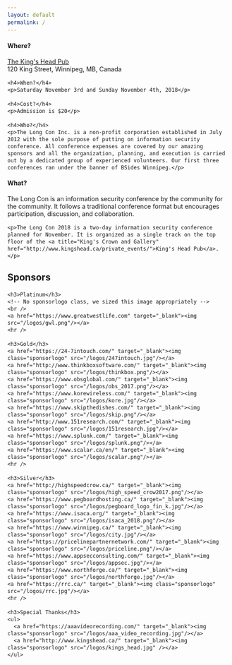 ```yaml
---
layout: default
permalink: /
---
```


<div class="row marketing">
  <div class="col-lg-6">
    <h4>Where?</h4>
    <p><a href="http://www.kingshead.ca/">The King's Head Pub</a><br/>120 King Street, Winnipeg, MB, Canada</p>

    <h4>When?</h4>
    <p>Saturday November 3rd and Sunday November 4th, 2018</p>

    <h4>Cost?</h4>
    <p>Admission is $20</p>

    <h4>Who?</h4>
    <p>The Long Con Inc. is a non-profit corporation established in July 2012 with the sole purpose of putting on information security conference. All conference expenses are covered by our amazing sponsors and all the organization, planning, and execution is carried out by a dedicated group of experienced volunteers. Our first three conferences ran under the banner of BSides Winnipeg.</p>
  </div>

  <div class="col-lg-6">
    <h4>What?</h4>
    <p>The Long Con is an information security conference by the community for the community. It follows a traditional conference format but encourages participation, discussion, and collaboration.</p>

    <p>The Long Con 2018 is a two-day information security conference planned for November. It is organized as a single track on the top floor of the <a title="King's Crown and Gallery" href="http://www.kingshead.ca/private_events/">King's Head Pub</a>.</p>
  </div>
</div>

<div class="row marketing">
  <div class="col-lg-12">
    <style>
      img.sponsorlogo { max-height:200px; max-width:300px; display:inline-block; padding:20px 50px; }
      a.sponsortext { font-size:30px; font-weight:bold; display:inline-block; padding:20px }
    </style>
    <h2>Sponsors</h2>

    <h3>Platinum</h3>
    <!-- No sponsorlogo class, we sized this image appropriately -->
    <br />
    <a href="https://www.greatwestlife.com" target="_blank"><img src="/logos/gwl.png"/></a>
    <hr />

    <h3>Gold</h3>
    <a href="https://24-7intouch.com/" target="_blank"><img class="sponsorlogo" src="/logos/247intouch.jpg"/></a>
    <a href="http://www.thinkboxsoftware.com/" target="_blank"><img class="sponsorlogo" src="/logos/thinkbox.png"/></a>
    <a href="https://www.obsglobal.com/" target="_blank"><img class="sponsorlogo" src="/logos/obs_2017.png"/></a>
    <a href="https://www.korewireless.com/" target="_blank"><img class="sponsorlogo" src="/logos/kore.jpg"/></a>
    <a href="https://www.skipthedishes.com/" target="_blank"><img class="sponsorlogo" src="/logos/skip.png"/></a>
    <a href="http://www.151research.com/" target="_blank"><img class="sponsorlogo" src="/logos/151research.jpg"/></a>
    <a href="https://www.splunk.com/" target="_blank"><img class="sponsorlogo" src="/logos/splunk.png"/></a>
    <a href="https://www.scalar.ca/en/" target="_blank"><img class="sponsorlogo" src="/logos/scalar.png"/></a>
    <hr />

    <h3>Silver</h3>
    <a href="http://highspeedcrow.ca/" target="_blank"><img class="sponsorlogo" src="/logos/high_speed_crow2017.png"/></a>
    <a href="https://www.pegboardhosting.ca/" target="_blank"><img class="sponsorlogo" src="/logos/pegboard_logo_fin_k.jpg"/></a>
    <a href="https://www.isaca.org/" target="_blank"><img class="sponsorlogo" src="/logos/isaca_2018.png"/></a>
    <a href="https://www.winnipeg.ca/" target="_blank"><img class="sponsorlogo" src="/logos/city.jpg"/></a>
    <a href="https://pricelinepartnernetwork.com/" target="_blank"><img class="sponsorlogo" src="/logos/priceline.png"/></a>
    <a href="https://www.appsecconsulting.com/" target="_blank"><img class="sponsorlogo" src="/logos/appsec.jpg"/></a>
    <a href="https://www.northforge.ca/" target="_blank"><img class="sponsorlogo" src="/logos/northforge.jpg"/></a>
    <a href="https://rrc.ca/" target="_blank"><img class="sponsorlogo" src="/logos/rrc.jpg"/></a>
    <hr />

    <h3>Special Thanks</h3>
    <ul>
      <a href="https://aaavideorecording.com/" target="_blank"><img class="sponsorlogo" src="/logos/aaa_video_recording.jpg"/></a>
      <a href="http://www.kingshead.ca/" target="_blank"><img class="sponsorlogo" src="/logos/kings_head.jpg" /></a>
    </ul>
  </div>
</div>
